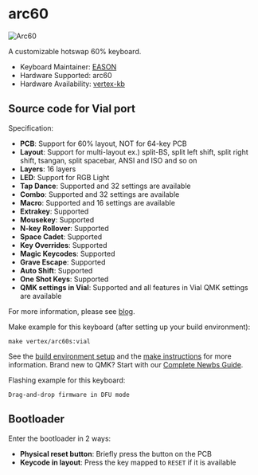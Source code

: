 # arc60

![Arc60](https://assets.st-note.com/production/uploads/images/150460964/rectangle_large_type_2_baeb9379c952e50905f05f8a878aedcd.jpeg?width=2000&height=2000&fit=bounds&quality=85)

A customizable hotswap 60% keyboard.

* Keyboard Maintainer: [EASON](https://github.com/EasonQian1)
* Hardware Supported: arc60
* Hardware Availability: [vertex-kb](https://github.com/Vertex-kb)

## Source code for Vial port

Specification:

* **PCB**: Support for 60% layout, NOT for 64-key PCB
* **Layout**: Support for multi-layout ex.) split-BS, split left shift, split right shift, tsangan, split spacebar, ANSI and ISO and so on
* **Layers**: 16 layers
* **LED**: Support for RGB Light
* **Tap Dance**: Supported and 32 settings are available
* **Combo**: Supported and 32 settings are available
* **Macro**: Supported and 16 settings are available
* **Extrakey**: Supported
* **Mousekey**: Supported
* **N-key Rollover**: Supported
* **Space Cadet**: Supported
* **Key Overrides**: Supported
* **Magic Keycodes**: Supported
* **Grave Escape**: Supported
* **Auto Shift**: Supported
* **One Shot Keys**: Supported
* **QMK settings in Vial**:  Supported and all features in Vial QMK settings are available

For more information, please see [blog](https://note.com/nekoyamaou/n/n42a6f4ab4669).

Make example for this keyboard (after setting up your build environment):

    make vertex/arc60s:vial

See the [build environment setup](https://docs.qmk.fm/#/getting_started_build_tools) and the [make instructions](https://docs.qmk.fm/#/getting_started_make_guide) for more information. Brand new to QMK? Start with our [Complete Newbs Guide](https://docs.qmk.fm/#/newbs).

Flashing example for this keyboard:

    Drag-and-drop firmware in DFU mode

## Bootloader

Enter the bootloader in 2 ways:

* **Physical reset button**: Briefly press the button on the PCB
* **Keycode in layout**: Press the key mapped to `RESET` if it is available
